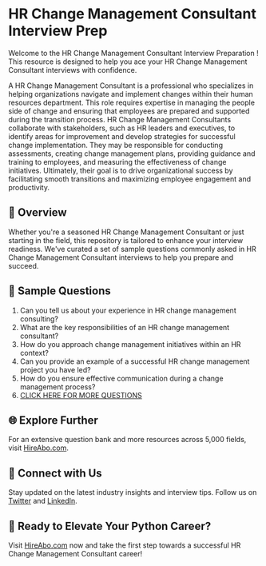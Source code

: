# HR Change Management Consultant Interview Prep

Welcome to the HR Change Management Consultant Interview Preparation ! This resource is designed to help you ace your HR Change Management Consultant interviews with confidence.

A HR Change Management Consultant is a professional who specializes in helping organizations navigate and implement changes within their human resources department. This role requires expertise in managing the people side of change and ensuring that employees are prepared and supported during the transition process. HR Change Management Consultants collaborate with stakeholders, such as HR leaders and executives, to identify areas for improvement and develop strategies for successful change implementation. They may be responsible for conducting assessments, creating change management plans, providing guidance and training to employees, and measuring the effectiveness of change initiatives. Ultimately, their goal is to drive organizational success by facilitating smooth transitions and maximizing employee engagement and productivity.

## 🚀 Overview

Whether you're a seasoned HR Change Management Consultant or just starting in the field, this repository is tailored to enhance your interview readiness. We've curated a set of sample questions commonly asked in HR Change Management Consultant interviews to help you prepare and succeed.

## 📝 Sample Questions

1. Can you tell us about your experience in HR change management consulting?
2. What are the key responsibilities of an HR change management consultant?
3. How do you approach change management initiatives within an HR context?
4. Can you provide an example of a successful HR change management project you have led?
5. How do you ensure effective communication during a change management process?
6. [CLICK HERE FOR MORE QUESTIONS](https://hireabo.com/job/1_1_35/HR%20Change%20Management%20Consultant)

## 🌐 Explore Further

For an extensive question bank and more resources across 5,000 fields, visit [HireAbo.com](https://www.hireabo.com).

## 📱 Connect with Us

Stay updated on the latest industry insights and interview tips. Follow us on [Twitter](https://twitter.com/hireabo) and [LinkedIn](https://www.linkedin.com/in/hire-abo-3609972a8/).

## 🚀 Ready to Elevate Your Python Career?

Visit [HireAbo.com](https://www.hireabo.com) now and take the first step towards a successful HR Change Management Consultant career!